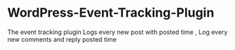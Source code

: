 WordPress-Event-Tracking-Plugin
===============================

The event tracking plugin Logs every new post with posted time , Log every new comments and reply posted time
